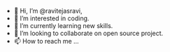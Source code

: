 - 👋 Hi, I’m @ravitejasravi,
- 👀 I’m interested in coding.
- 🌱 I’m currently learning new skills.
- 💞️ I’m looking to collaborate on open source project.
- 📫 How to reach me ...

<!---
ravitejats18/ravitejats18 is a ✨ special ✨ repository because its `README.md` (this file) appears on your GitHub profile.
You can click the Preview link to take a look at your changes.
--->
